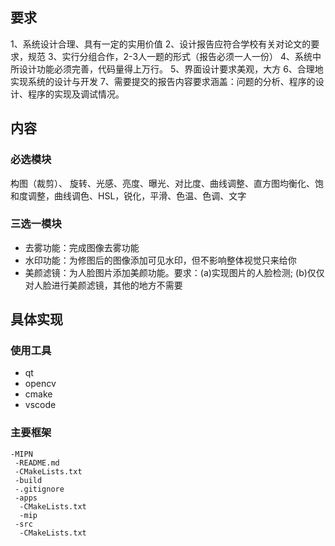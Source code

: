 ## 要求
1、系统设计合理、具有一定的实用价值
2、设计报告应符合学校有关对论文的要求，规范
3、实行分组合作，2-3人一题的形式（报告必须一人一份）
4、系统中所设计功能必须完善，代码量得上万行。
5、界面设计要求美观，大方
6、合理地实现系统的设计与开发
7、需要提交的报告内容要求涵盖：问题的分析、程序的设计、程序的实现及调试情况。
## 内容
### 必选模块
构图（裁剪）、 旋转、光感、亮度、曝光、对比度、曲线调整、直方图均衡化、饱和度调整，曲线调色、HSL，锐化，平滑、色温、色调、文字
### 三选一模块
- 去雾功能：完成图像去雾功能
- 水印功能：为修图后的图像添加可见水印，但不影响整体视觉只来给你
- 美颜滤镜：为人脸图片添加美颜功能。要求：(a)实现图片的人脸检测; (b)仅仅对人脸进行美颜滤镜，其他的地方不需要
## 具体实现
### 使用工具
- qt
- opencv
- cmake
- vscode
### 主要框架
```
-MIPN
 -README.md
 -CMakeLists.txt
 -build
 -.gitignore
 -apps
  -CMakeLists.txt
  -mip
 -src
  -CMakeLists.txt

```